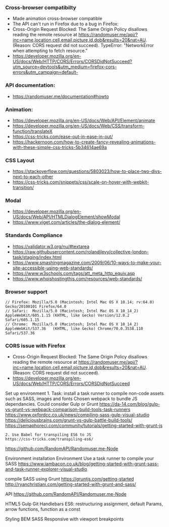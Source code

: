 
### Cross-browser compatibilty
- Made animation cross-browser compatible
- The API can't run in Firefox due to a bug in Firefox:
- Cross-Origin Request Blocked: The Same Origin Policy disallows reading the remote resource at https://randomuser.me/api/?inc=name,location,cell,email,picture,id,dob&results=20&nat=AU. 
(Reason: CORS request did not succeed).
TypeError: "NetworkError when attempting to fetch resource."
- https://developer.mozilla.org/en-US/docs/Web/HTTP/CORS/Errors/CORSDidNotSucceed?utm_source=devtools&utm_medium=firefox-cors-errors&utm_campaign=default-

### API documentation: 
- https://randomuser.me/documentation#howto

### Animation: 
- https://developer.mozilla.org/en-US/docs/Web/API/Element/animate
- https://developer.mozilla.org/en-US/docs/Web/CSS/transform-function/translateX
- https://css-tricks.com/ease-out-in-ease-in-out/
- https://hackernoon.com/how-to-create-fancy-revealing-animations-with-these-simple-css-tricks-5b34614ae69a

### CSS Layout
- https://stackoverflow.com/questions/5803023/how-to-place-two-divs-next-to-each-other
- https://css-tricks.com/snippets/css/scale-on-hover-with-webkit-transition/

### Modal
- https://developer.mozilla.org/en-US/docs/Web/API/HTMLDialogElement/showModal
- https://www.viget.com/articles/the-dialog-element/

### Standards Compliance
- https://validator.w3.org/nu/#textarea
- https://raw.githubusercontent.com/rolandjlevy/collective-london-task/staging/index.html
- https://www.smashingmagazine.com/2009/06/10-ways-to-make-your-site-accessible-using-web-standards/
- https://www.w3schools.com/tags/att_meta_http_equiv.asp
- https://www.whoishostingthis.com/resources/web-standards/

### Browser support
    // Firefox: Mozilla/5.0 (Macintosh; Intel Mac OS X 10.14; rv:64.0) Gecko/20100101 Firefox/64.0
    // Safari:  Mozilla/5.0 (Macintosh; Intel Mac OS X 10_14_2) AppleWebKit/605.1.15 (KHTML, like Gecko) Version/12.0.2 Safari/605.1.15
    // Chrome:  Mozilla/5.0 (Macintosh; Intel Mac OS X 10_14_2) AppleWebKit/537.36   (KHTML, like Gecko) Chrome/70.0.3538.110 Safari/537.36

### CORS issue with Firefox 
- Cross-Origin Request Blocked: The Same Origin Policy disallows reading the remote resource at https://randomuser.me/api/?inc=name,location,cell,email,picture,id,dob&results=20&nat=AU. (Reason: CORS request did not succeed).
- https://developer.mozilla.org/en-US/docs/Web/HTTP/CORS/Errors/CORSDidNotSucceed



Set up environment
	1. Task: install a task runner to compile non-code assets such as SASS, images and fonts
	Chosen webpack to bundle JS dependancies. 
	Could consider Gulp or Grunt
	https://da-14.com/blog/gulp-vs-grunt-vs-webpack-comparison-build-tools-task-runners
	https://www.oxfordcc.co.uk/news/compiling-sass-gulp-visual-studio
	https://deliciousbrains.com/grunt-vs-gulp-battle-build-tools/
	https://semaphoreci.com/community/tutorials/getting-started-with-grunt-js
	
	
	2. Use Babel for transpiling ES6 to JS
	https://css-tricks.com/transpiling-es6/

https://github.com/RandomAPI/Randomuser.me-Node


Environment installation 
Environment
Use a task runner to compile your SASS 
https://www.iambacon.co.uk/blog/getting-started-with-grunt-sass-and-task-runner-explorer-visual-studio

compile SASS using Grunt
https://gruntjs.com/getting-started
http://ryanchristiani.com/getting-started-with-grunt-and-sass/


API
https://github.com/RandomAPI/Randomuser.me-Node

HTML5
Gulp
Git
Handlebars
ES6: restructuring assignment, default Params, arrow functions, function as a const

Styling
BEM
SASS
Responsive with viewport breakpoints